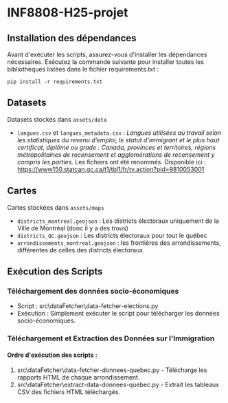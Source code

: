 # INF8808-H25-projet

## Installation des dépendances

Avant d'exécuter les scripts, assurez-vous d'installer les dépendances nécessaires. Exécutez la commande suivante pour installer toutes les bibliothèques listées dans le fichier requirements.txt :
```
pip install -r requirements.txt
```

## Datasets

Datasets stockés dans `assets/data`

- `langues.csv` et `langues_metadata.csv` : _Langues utilisées au travail selon les statistiques du revenu d’emploi, le statut d’immigrant et le plus haut certificat, diplôme ou grade : Canada, provinces et territoires, régions métropolitaines de recensement et agglomérations de recensement y compris les parties._ Les fichiers ont été renommés. Disponible ici : https://www150.statcan.gc.ca/t1/tbl1/fr/tv.action?pid=9810053001

## Cartes

Cartes stockées dans `assets/maps`
- `districts_montreal.geojson` : Les districts électoraux uniquement de la Ville de Montréal (donc il y a des trous)
- `districts_QC.geojson` : Les districts électoraux pour tout le québec
- `arrondissements_montreal.geojson` : les frontières des arrondissements, différentes de celles des districts électoraux.

## Exécution des Scripts

### Téléchargement des données socio-économiques

- Script : src\dataFetcher\data-fetcher-elections.py
- Exécution : Simplement exécuter le script pour télécharger les données socio-économiques.

### Téléchargement et Extraction des Données sur l'Immigration

#### Ordre d'exécution des scripts :

1. src\dataFetcher\data-fetcher-donnees-quebec.py - Télécharge les rapports HTML de chaque arrondissement.
2. src\dataFetcher\extract-data-donnees-quebec.py - Extrait les tableaux CSV des fichiers HTML téléchargés.
